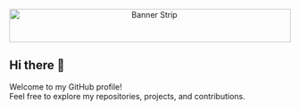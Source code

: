 <p align="center">
  <img src="https://widgetbite.com/banner?title=&subtitle=&backgroundpalette=twilight&fontpalette=fusion&titletransform=rotate&subtitletransform=none" width=100 height=10" alt="Banner Strip" style="width:100%; height:auto; max-height:60px;" />
</p>

## Hi there 👋

Welcome to my GitHub profile!  
Feel free to explore my repositories, projects, and contributions.
